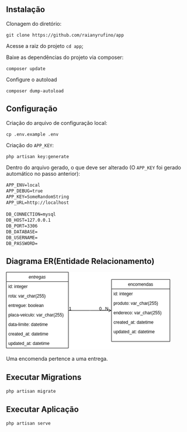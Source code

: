 ## Instalação 

Clonagem do diretório:
```
git clone https://github.com/raianyrufino/app
```

Acesse a raiz do projeto `cd app`;

Baixe as dependências do projeto via composer:
```
composer update
```

Configure o autoload
```
composer dump-autoload
```

## Configuração
Criação do arquivo de configuração local:
```
cp .env.example .env
```

Criação do `APP_KEY`:
```
php artisan key:generate
```

Dentro do arquivo gerado, o que deve ser alterado (O `APP_KEY` foi gerado automático no passo anterior):
```
APP_ENV=local
APP_DEBUG=true
APP_KEY=SomeRandomString
APP_URL=http://localhost

DB_CONNECTION=mysql
DB_HOST=127.0.0.1
DB_PORT=3306
DB_DATABASE=
DB_USERNAME=
DB_PASSWORD=
```

## Diagrama ER(Entidade Relacionamento)

![diagrama er](./diagrama.png)

Uma encomenda pertence a uma entrega.

## Executar Migrations
```
php artisan migrate
```

## Executar Aplicação
```
php artisan serve
```
